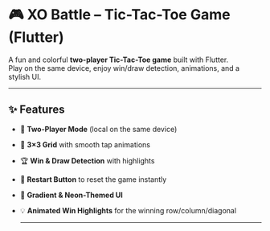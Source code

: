 # 🎮 XO Battle – Tic-Tac-Toe Game (Flutter)

A fun and colorful **two-player Tic-Tac-Toe game** built with Flutter.  
Play on the same device, enjoy win/draw detection, animations, and a stylish UI.

---

## ✨ Features
- 👫 **Two-Player Mode** (local on the same device)  
- 🎯 **3×3 Grid** with smooth tap animations  
- 🏆 **Win & Draw Detection** with highlights  
- 🔄 **Restart Button** to reset the game instantly  
- 🌈 **Gradient & Neon-Themed UI**  
- 💡 **Animated Win Highlights** for the winning row/column/diagonal

  ---
